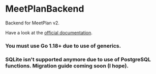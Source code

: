 # MeetPlanBackend

<!-- bump -->

Backend for MeetPlan v2.

Have a look at the [official documentation](https://meetplan.si).

### You must use Go 1.18+ due to use of generics.

### SQLite isn't supported anymore due to use of PostgreSQL functions. Migration guide coming soon (I hope).
